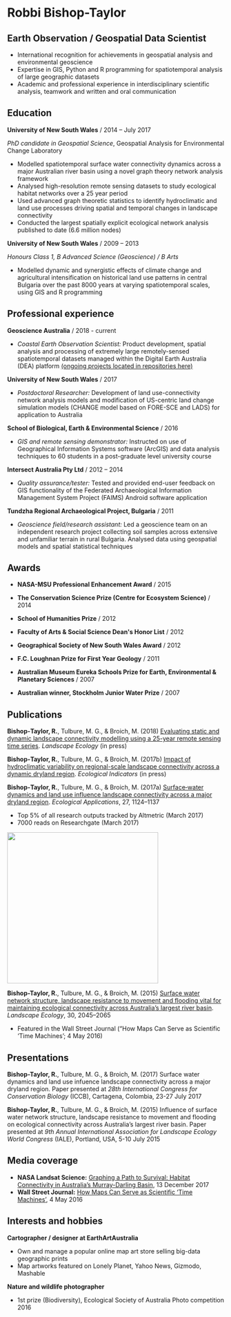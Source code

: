 # Robbi Bishop-Taylor
## Earth Observation / Geospatial Data Scientist

* International recognition for achievements in geospatial analysis and environmental geoscience
* Expertise in GIS, Python and R programming for spatiotemporal analysis of large geographic datasets
* Academic and professional experience in interdisciplinary scientific analysis, teamwork and written and oral communication

## Education

**University of New South Wales** / 2014 – July 2017

*PhD candidate in Geospatial Science*, Geospatial Analysis for Environmental Change Laboratory
* Modelled spatiotemporal surface water connectivity dynamics across a major Australian river basin using a novel graph theory network analysis framework 
* Analysed high-resolution remote sensing datasets to study ecological habitat networks over a 25 year period 
* Used advanced graph theoretic statistics to identify hydroclimatic and land use processes driving spatial and temporal changes in landscape connectivity  
* Conducted the largest spatially explicit ecological network analysis published to date (6.6 million nodes)

**University of New South Wales** / 2009 – 2013

*Honours Class 1, B Advanced Science (Geoscience) / B Arts*
* Modelled  dynamic and synergistic effects of climate change and agricultural intensification on historical land use patterns in central Bulgaria over the past 8000 years at varying spatiotemporal scales, using GIS and R programming

## Professional experience

**Geoscience Australia** / 2018 - current
* *Coastal Earth Observation Scientist:* Product development, spatial analysis and processing of extremely large remotely-sensed spatiotemporal datasets managed within the Digital Earth Australia (DEA) platform [(ongoing projects located in repositories here)](https://github.com/robbibt?utf8=✓&tab=repositories&q=GA)

**University of New South Wales** / 2017
* *Postdoctoral Researcher:* Development of land use-connectivity network analysis models and modification of US-centric land change simulation models (CHANGE model based on FORE-SCE and LADS) for application to Australia

**School of Biological, Earth & Environmental Science** / 2016
* *GIS and remote sensing demonstrator:* Instructed on use of Geographical Information Systems software (ArcGIS) and data analysis techniques to 60 students in a post-graduate level university course

**Intersect Australia Pty Ltd** / 2012 – 2014
* *Quality assurance/tester:* Tested and provided end-user feedback on GIS functionality of the Federated Archaeological Information Management System Project (FAIMS) Android software application

**Tundzha Regional Archaeological Project, Bulgaria** / 2011
* *Geoscience field/research assistant:* Led a geoscience team on an independent research project collecting soil samples across extensive and unfamiliar terrain in rural Bulgaria. Analysed data using geospatial models and spatial statistical techniques

## Awards

* **NASA-MSU Professional Enhancement Award** / 2015

* **The Conservation Science Prize (Centre for Ecosystem Science)** / 2014

* **School of Humanities Prize** / 2012

* **Faculty of Arts & Social Science Dean's Honor List** / 2012

* **Geographical Society of New South Wales Award** / 2012

* **F.C. Loughnan Prize for First Year Geology** / 2011

* **Australian Museum Eureka Schools Prize for Earth, Environmental & Planetary Sciences** / 2007

* **Australian winner, Stockholm Junior Water Prize** / 2007

## Publications
**Bishop‐Taylor, R.**, Tulbure, M. G., & Broich, M. (2018) [Evaluating static and dynamic landscape connectivity modelling using a 25-year remote sensing time series](https://www.researchgate.net/publication/323394927). *Landscape Ecology* (in press)

**Bishop‐Taylor, R.**, Tulbure, M. G., & Broich, M. (2017b) [Impact of hydroclimatic variability on regional-scale landscape connectivity across a dynamic dryland region](https://www.researchgate.net/publication/319610383). *Ecological Indicators* (in press)

**Bishop‐Taylor, R.**, Tulbure, M. G., & Broich, M. (2017a) [Surface‐water dynamics and land use influence landscape connectivity across a major dryland region](http://onlinelibrary.wiley.com/doi/10.1002/eap.1507/full). *Ecological Applications*, 27, 1124–1137  
* Top 5% of all research outputs tracked by Altmetric (March 2017)
* 7000 reads on Researchgate (March 2017)

<img src="https://github.com/robbibt/CV/blob/master/animation_fast_top5.gif?raw=true" width="350">

**Bishop-Taylor, R.**, Tulbure, M. G., & Broich, M. (2015) [Surface water network structure, landscape resistance to movement and flooding vital for maintaining ecological connectivity across Australia’s largest river basin](https://www.researchgate.net/publication/278671122). *Landscape Ecology*, 30, 2045–2065  
* Featured in the Wall Street Journal (“How Maps Can Serve as Scientific  ‘Time Machines’; 4 May 2016)


## Presentations

**Bishop-Taylor, R.**, Tulbure, M. G., & Broich, M. (2017) Surface water dynamics and land use infuence landscape connectivity across a major dryland region. Paper presented at *28th International Congress for Conservation Biology* (ICCB), Cartagena, Colombia, 23-27 July 2017

**Bishop-Taylor, R.**, Tulbure, M. G., & Broich, M. (2015) Influence of surface water network structure, landscape resistance to movement and flooding on ecological connectivity across Australia’s largest river basin. Paper presented at *9th Annual International Association for Landscape Ecology World Congress* (IALE), Portland, USA, 5-10 July 2015

## Media coverage

* **NASA Landsat Science:** [Graphing a Path to Survival: Habitat Connectivity in Australia’s Murray-Darling Basin](https://landsat.gsfc.nasa.gov/graphing-a-path-to-survival-habitat-connectivity-in-australias-murray-darling-basin/), 13 December 2017
* **Wall Street Journal:** [How Maps Can Serve as Scientific ‘Time Machines’](https://www.wsj.com/articles/how-maps-can-serve-as-scientific-time-machines-1462373621), 4 May 2016

## Interests and hobbies
**Cartographer / designer at EarthArtAustralia**
* Own and manage a popular online map art store selling big-data geographic prints
* Map artworks featured on Lonely Planet, Yahoo News, Gizmodo, Mashable

**Nature and wildlife photographer**
* 1st prize (Biodiversity), Ecological Society of Australia Photo competition 2016

